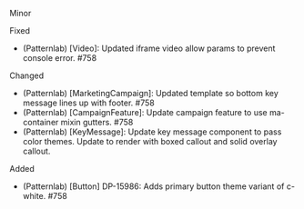 Minor

Fixed
- (Patternlab) [Video]: Updated iframe video allow params to prevent console error. #758

Changed
- (Patternlab) [MarketingCampaign]: Updated template so bottom key message lines up with footer. #758
- (Patternlab) [CampaignFeature]: Update campaign feature to use ma-container mixin gutters. #758
- (Patternlab) [KeyMessage]: Update key message component to pass color themes. Update to render with boxed callout and solid overlay callout.

Added
- (Patternlab) [Button] DP-15986: Adds primary button theme variant of c-white. #758